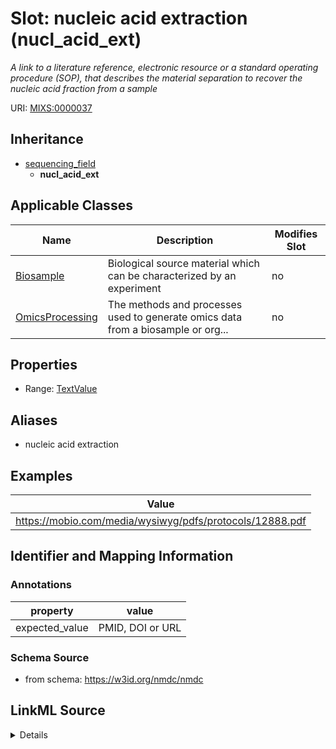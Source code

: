 # Slot: nucleic acid extraction (nucl_acid_ext)


_A link to a literature reference, electronic resource or a standard operating procedure (SOP), that describes the material separation to recover the nucleic acid fraction from a sample_



URI: [MIXS:0000037](https://w3id.org/mixs/0000037)




## Inheritance

* [sequencing_field](sequencing_field.md)
    * **nucl_acid_ext**





## Applicable Classes

| Name | Description | Modifies Slot |
| --- | --- | --- |
[Biosample](Biosample.md) | Biological source material which can be characterized by an experiment |  no  |
[OmicsProcessing](OmicsProcessing.md) | The methods and processes used to generate omics data from a biosample or org... |  no  |







## Properties

* Range: [TextValue](TextValue.md)



## Aliases


* nucleic acid extraction




## Examples

| Value |
| --- |
| https://mobio.com/media/wysiwyg/pdfs/protocols/12888.pdf |

## Identifier and Mapping Information





### Annotations

| property | value |
| --- | --- |
| expected_value | PMID, DOI or URL |



### Schema Source


* from schema: https://w3id.org/nmdc/nmdc




## LinkML Source

<details>
```yaml
name: nucl_acid_ext
annotations:
  expected_value:
    tag: expected_value
    value: PMID, DOI or URL
description: A link to a literature reference, electronic resource or a standard operating
  procedure (SOP), that describes the material separation to recover the nucleic acid
  fraction from a sample
title: nucleic acid extraction
examples:
- value: https://mobio.com/media/wysiwyg/pdfs/protocols/12888.pdf
from_schema: https://w3id.org/nmdc/nmdc
aliases:
- nucleic acid extraction
rank: 1000
is_a: sequencing field
string_serialization: '{PMID}|{DOI}|{URL}'
slot_uri: MIXS:0000037
multivalued: false
alias: nucl_acid_ext
domain_of:
- Biosample
- OmicsProcessing
range: TextValue

```
</details>